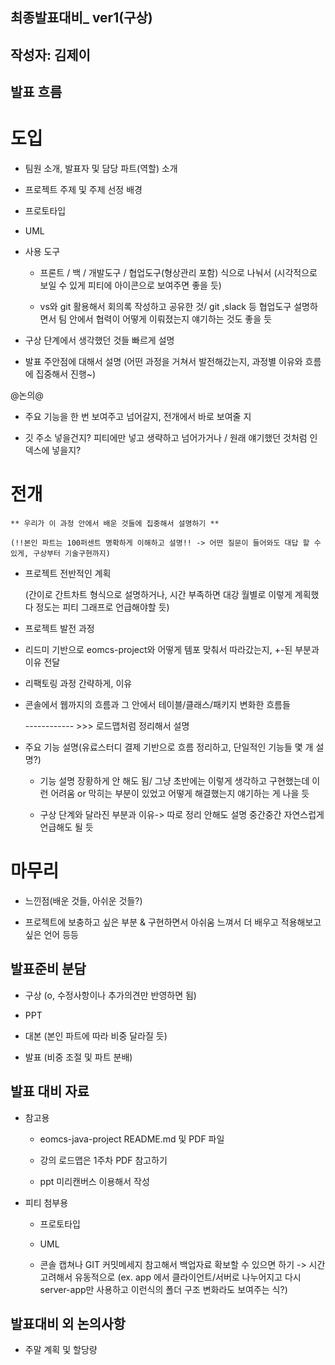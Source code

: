 ## 최종발표대비_ ver1(구상)

## 작성자: 김제이

## 발표 흐름

# 도입

- 팀원 소개, 발표자 및 담당 파트(역할) 소개

- 프로젝트 주제 및 주제 선정 배경

- 프로토타입

- UML

- 사용 도구

	- 프론트 / 백 / 개발도구 / 협업도구(형상관리 포함) 식으로 나눠서
		(시각적으로 보일 수 있게 피티에 아이콘으로 보여주면 좋을 듯)

	- vs와 git 활용해서 회의록 작성하고 공유한 것/ git ,slack 등 협업도구 설명하면서 팀 안에서 협력이 어떻게 이뤄졌는지 얘기하는 것도 좋을 듯

* 구상 단계에서 생각했던 것들 빠르게 설명

* 발표 주안점에 대해서 설명
	(어떤 과정을 거쳐서 발전해갔는지, 과정별 이유와 흐름에 집중해서 진행~)


@논의@ 

- 주요 기능을 한 번 보여주고 넘어갈지, 전개에서 바로 보여줄 지

- 깃 주소 넣을건지? 피티에만 넣고 생략하고 넘어가거나 / 원래 얘기했던 것처럼 인덱스에 넣을지?


# 전개 

	** 우리가 이 과정 안에서 배운 것들에 집중해서 설명하기 **

	(!!본인 파트는 100퍼센트 명확하게 이해하고 설명!! -> 어떤 질문이 들어와도 대답 할 수 있게, 구상부터 기술구현까지)

- 프로젝트 전반적인 계획

	(간이로 간트차트 형식으로 설명하거나, 시간 부족하면 대강 월별로 이렇게 계획했다 정도는 피티 그래프로 언급해야할 듯)

- 프로젝트 발전 과정

- 리드미 기반으로 eomcs-project와 어떻게 템포 맞춰서 따라갔는지, +-된 부분과 이유 전달

- 리팩토링 과정 간략하게, 이유

- 콘솔에서 웹까지의 흐름과 그 안에서 테이블/클래스/패키지 변화한 흐름들

	------------ >>> 로드맵처럼 정리해서 설명

- 주요 기능 설명(유료스터디 결제 기반으로 흐름 정리하고, 단일적인 기능들 몇 개 설명?)

	* 기능 설명 장황하게 안 해도 됨/ 
	그냥 초반에는 이렇게 생각하고 구현했는데 이런 어려움 or 막히는 부분이 있었고 어떻게 해결했는지 얘기하는 게 나을 듯

	* 구상 단계와 달라진 부분과 이유-> 따로 정리 안해도 설명 중간중간 자연스럽게 언급해도 될 듯


# 마무리

- 느낀점(배운 것들, 아쉬운 것들?)

- 프로젝트에 보충하고 싶은 부분 & 구현하면서 아쉬움 느껴서 더 배우고 적용해보고 싶은 언어 등등


## 발표준비 분담

- 구상 (o, 수정사항이나 추가의견만 반영하면 됨)

- PPT

- 대본 (본인 파트에 따라 비중 달라질 듯)

- 발표 (비중 조절 및 파트 분배)

## 발표 대비 자료

* 참고용

	- eomcs-java-project README.md 및 PDF 파일

	- 강의 로드맵은 1주차 PDF 참고하기

	- ppt 미리캔버스 이용해서 작성 

* 피티 첨부용

	- 프로토타입
	
	- UML

	- 콘솔 캡쳐나 GIT 커밋메세지 참고해서 백업자료 확보할 수 있으면 하기
		-> 시간 고려해서 유동적으로 
		(ex. app 에서 클라이언트/서버로 나누어지고 다시 server-app만 사용하고 이런식의 폴더 구조 변화라도 보여주는 식?)


## 발표대비 외 논의사항

- 주말 계획 및 할당량


